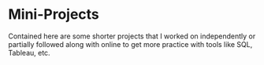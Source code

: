 # Mini-Projects

Contained here are some shorter projects that I worked on independently or partially followed along with online to get more practice with tools like SQL, Tableau, etc.
